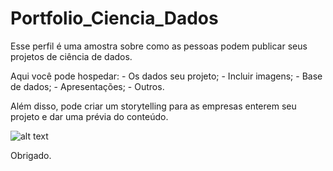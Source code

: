 # Portfolio_Ciencia_Dados

Esse perfil é uma amostra sobre como as pessoas podem publicar seus projetos de ciência de dados.

Aqui você pode hospedar:
    - Os dados seu projeto;
    - Incluir imagens;
    - Base de dados;
    - Apresentações;
    - Outros.

Além disso, pode criar um storytelling para as empresas enterem seu projeto e dar uma prévia do conteúdo.

![alt text](https://github.com/portfolioparacienciadedados/Portfolio_Ciencia_Dados/blob/main/Post_043%20-%20Portfolio%20parte%201.png)

Obrigado.
